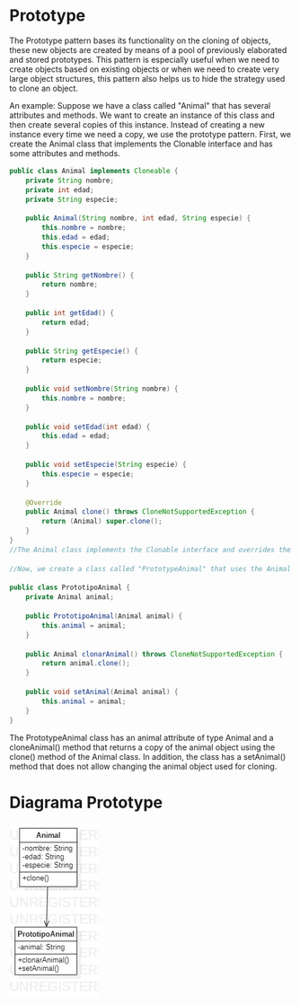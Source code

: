 # Prototype

The Prototype pattern bases its functionality on the cloning of objects, these new objects are created by means of a pool of previously elaborated and stored prototypes. This pattern is especially useful when we need to create objects based on existing objects or when we need to create very large object structures, this pattern also helps us to hide the strategy used to clone an object.

An example:
Suppose we have a class called "Animal" that has several attributes and methods. We want to create an instance of this class and then create several copies of this instance. Instead of creating a new instance every time we need a copy, we use the prototype pattern.
First, we create the Animal class that implements the Clonable interface and has some attributes and methods.

```java
public class Animal implements Cloneable {
    private String nombre;
    private int edad;
    private String especie;
    
    public Animal(String nombre, int edad, String especie) {
        this.nombre = nombre;
        this.edad = edad;
        this.especie = especie;
    }
    
    public String getNombre() {
        return nombre;
    }
    
    public int getEdad() {
        return edad;
    }
    
    public String getEspecie() {
        return especie;
    }
    
    public void setNombre(String nombre) {
        this.nombre = nombre;
    }
    
    public void setEdad(int edad) {
        this.edad = edad;
    }
    
    public void setEspecie(String especie) {
        this.especie = especie;
    }
    
    @Override
    public Animal clone() throws CloneNotSupportedException {
        return (Animal) super.clone();
    }
}
//The Animal class implements the Clonable interface and overrides the clone() method that returns a copy of the real object. The clone() method returns an object of type Object, so we must convert it to the Animal type in order to use it.

//Now, we create a class called "PrototypeAnimal" that uses the Animal class to create multiple copies of an object.

public class PrototipoAnimal {
    private Animal animal;
    
    public PrototipoAnimal(Animal animal) {
        this.animal = animal;
    }
    
    public Animal clonarAnimal() throws CloneNotSupportedException {
        return animal.clone();
    }
    
    public void setAnimal(Animal animal) {
        this.animal = animal;
    }
}
```
The PrototypeAnimal class has an animal attribute of type Animal and a cloneAnimal() method that returns a copy of the animal object using the clone() method of the Animal class. In addition, the class has a setAnimal() method that does not allow changing the animal object used for cloning.


# Diagrama Prototype

![Diagrama Prototype](DiagramaPrototypePattern.png)